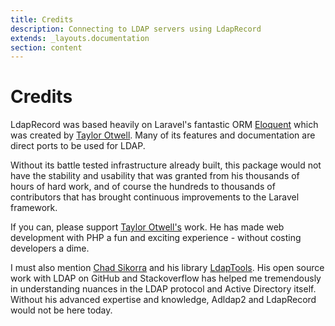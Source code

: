 ```yaml
---
title: Credits
description: Connecting to LDAP servers using LdapRecord
extends: _layouts.documentation
section: content
---
```


# Credits

LdapRecord was based heavily on Laravel's fantastic ORM [Eloquent](https://laravel.com/docs/eloquent)
which was created by [Taylor Otwell](https://github.com/taylorotwell). Many of its features and
documentation are direct ports to be used for LDAP.

Without its battle tested infrastructure already built, this package would not have the stability and
usability that was granted from his thousands of hours of hard work, and of course the hundreds to
thousands of contributors that has brought continuous improvements to the Laravel framework.

If you can, please support [Taylor Otwell's](https://github.com/taylorotwell) work. He has made web
development with PHP a fun and exciting experience - without costing developers a dime.

I must also mention [Chad Sikorra](https://github.com/ChadSikorra) and his library [LdapTools](https://github.com/ldaptools/ldaptools).
His open source work with LDAP on GitHub and Stackoverflow has helped me tremendously in
understanding nuances in the LDAP protocol and Active Directory itself. Without his
advanced expertise and knowledge, Adldap2 and LdapRecord would not be here today.